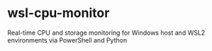 # wsl-cpu-monitor
Real-time CPU and storage monitoring for Windows host and WSL2 environments via PowerShell and Python
